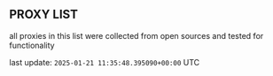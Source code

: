 ## PROXY LIST

all proxies in this list were collected from open sources and tested for functionality

last update: `2025-01-21 11:35:48.395090+00:00` UTC